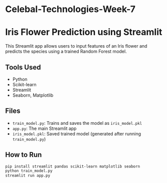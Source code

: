 # Celebal-Technologies-Week-7

# Iris Flower Prediction using Streamlit

This Streamlit app allows users to input features of an Iris flower and predicts the species using a trained Random Forest model.

## Tools Used
- Python
- Scikit-learn
- Streamlit
- Seaborn, Matplotlib

## Files
- `train_model.py`: Trains and saves the model as `iris_model.pkl`
- `app.py`: The main Streamlit app
- `iris_model.pkl`: Saved trained model (generated after running `train_model.py`)

## How to Run
```bash
pip install streamlit pandas scikit-learn matplotlib seaborn
python train_model.py
streamlit run app.py
